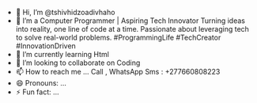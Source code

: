 - 👋 Hi, I’m @tshivhidzoadivhaho
- 👀 I’m a Computer Programmer | Aspiring Tech Innovator 
Turning ideas into reality, one line of code at a time. 
Passionate about leveraging tech to solve real-world problems.
#ProgrammingLife #TechCreator #InnovationDriven
- 🌱 I’m currently learning Html
- 💞️ I’m looking to collaborate on Coding
- 📫 How to reach me ... Call , WhatsApp Sms : +277660808223
- 😄 Pronouns: ...
- ⚡ Fun fact: ...

<!---
tshivhidzoadivhaho/tshivhidzoadivhaho is a ✨ special ✨ repository because its `README.md` (this file) appears on your GitHub profile.
You can click the Preview link to take a look at your changes.
--->
